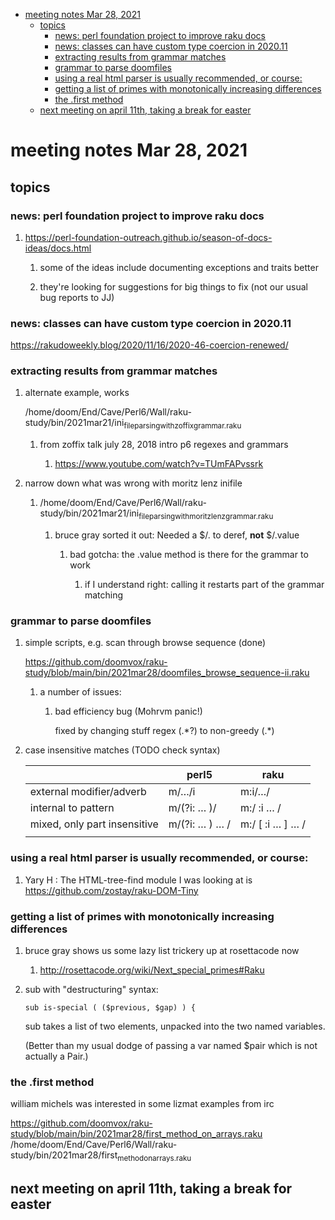 - [meeting notes Mar 28, 2021](#orgeb692bf)
  - [topics](#org0d9a904)
    - [news: perl foundation project to improve raku docs](#orgbf43d92)
    - [news: classes can have custom type coercion in 2020.11](#orgafa0bd8)
    - [extracting results from grammar matches](#orgd2a0d81)
    - [grammar to parse doomfiles](#orgd749d19)
    - [using a real html parser is usually recommended, or course:](#org9bee9fd)
    - [getting a list of primes with monotonically increasing differences](#org4ea31ad)
    - [the .first method](#org7df264a)
  - [next meeting on april 11th, taking a break for easter](#org6f601ec)


<a id="orgeb692bf"></a>

# meeting notes Mar 28, 2021


<a id="org0d9a904"></a>

## topics


<a id="orgbf43d92"></a>

### news: perl foundation project to improve raku docs

1.  <https://perl-foundation-outreach.github.io/season-of-docs-ideas/docs.html>

    1.  some of the ideas include documenting exceptions and traits better
    
    2.  they're looking for suggestions for big things to fix (not our usual bug reports to JJ)


<a id="orgafa0bd8"></a>

### news: classes can have custom type coercion in 2020.11

<https://rakudoweekly.blog/2020/11/16/2020-46-coercion-renewed/>


<a id="orgd2a0d81"></a>

### extracting results from grammar matches

1.  alternate example, works

    /home/doom/End/Cave/Perl6/Wall/raku-study/bin/2021mar21/ini<sub>file</sub><sub>parsing</sub><sub>with</sub><sub>zoffix</sub><sub>grammar.raku</sub>
    
    1.  from zoffix talk july 28, 2018 intro p6 regexes and grammars
    
        1.  <https://www.youtube.com/watch?v=TUmFAPvssrk>

2.  narrow down what was wrong with moritz lenz inifile

    1.  /home/doom/End/Cave/Perl6/Wall/raku-study/bin/2021mar21/ini<sub>file</sub><sub>parsing</sub><sub>with</sub><sub>moritz</sub><sub>lenz</sub><sub>grammar.raku</sub>
    
        1.  bruce gray sorted it out: Needed a $/.<value> to deref, **not** $/.value
        
            1.  bad gotcha: the .value method is there for the grammar to work
            
                1.  if I understand right: calling it restarts part of the grammar matching


<a id="orgd749d19"></a>

### grammar to parse doomfiles

1.  simple scripts, e.g. scan through browse sequence (done)

    <https://github.com/doomvox/raku-study/blob/main/bin/2021mar28/doomfiles_browse_sequence-ii.raku>
    
    1.  a number of issues:
    
        1.  bad efficiency bug (Mohrvm panic!)
        
            fixed by changing stuff regex (.\*?) to non-greedy (.\*)

2.  case insensitive matches (TODO check syntax)

    |                              | perl5                        | raku                            |
    |---------------------------- |---------------------------- |------------------------------- |
    | external modifier/adverb     | m/&#x2026;/i                 | m:i/&#x2026;/                   |
    | internal to pattern          | m/(?i: &#x2026; )/           | m:/ :i &#x2026; /               |
    | mixed, only part insensitive | m/(?i: &#x2026; ) &#x2026; / | m:/ [ :i &#x2026; ] &#x2026;  / |
    |                              |                              |                                 |


<a id="org9bee9fd"></a>

### using a real html parser is usually recommended, or course:

1.  Yary H : The HTML-tree-find module I was looking at is <https://github.com/zostay/raku-DOM-Tiny>


<a id="org4ea31ad"></a>

### getting a list of primes with monotonically increasing differences

1.  bruce gray shows us some lazy list trickery up at rosettacode now

    1.  <http://rosettacode.org/wiki/Next_special_primes#Raku>

2.  sub with "destructuring" syntax:

    ```perl6-mode
    sub is-special ( ($previous, $gap) ) {
    ```
    
    sub takes a list of two elements, unpacked into the two named variables.
    
    (Better than my usual dodge of passing a var named $pair which is not actually a Pair.)


<a id="org7df264a"></a>

### the .first method

william michels was interested in some lizmat examples from irc

<https://github.com/doomvox/raku-study/blob/main/bin/2021mar28/first_method_on_arrays.raku> /home/doom/End/Cave/Perl6/Wall/raku-study/bin/2021mar28/first<sub>method</sub><sub>on</sub><sub>arrays.raku</sub>


<a id="org6f601ec"></a>

## next meeting on april 11th, taking a break for easter
